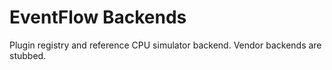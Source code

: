 # EventFlow Backends

Plugin registry and reference CPU simulator backend. Vendor backends are stubbed.
